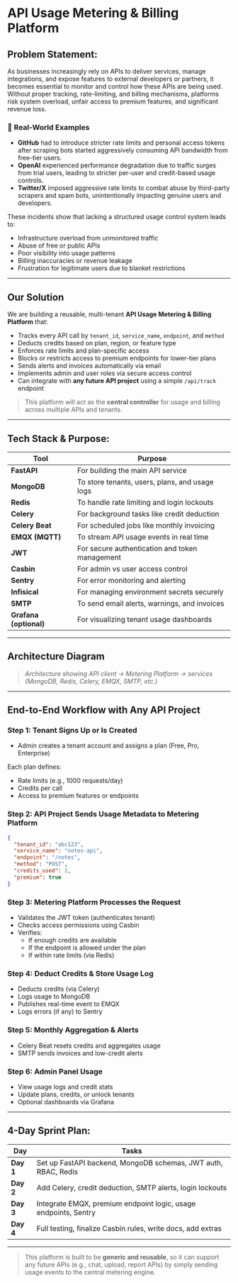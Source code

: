 
# API Usage Metering & Billing Platform

## Problem Statement:

As businesses increasingly rely on APIs to deliver services, manage integrations, and expose features to external developers or partners, it becomes essential to monitor and control how these APIs are being used. Without proper tracking, rate-limiting, and billing mechanisms, platforms risk system overload, unfair access to premium features, and significant revenue loss.

### 🔎 Real-World Examples

- **GitHub** had to introduce stricter rate limits and personal access tokens after scraping bots started aggressively consuming API bandwidth from free-tier users.
- **OpenAI** experienced performance degradation due to traffic surges from trial users, leading to stricter per-user and credit-based usage controls.
- **Twitter/X** imposed aggressive rate limits to combat abuse by third-party scrapers and spam bots, unintentionally impacting genuine users and developers.

These incidents show that lacking a structured usage control system leads to:
- Infrastructure overload from unmonitored traffic  
- Abuse of free or public APIs  
- Poor visibility into usage patterns  
- Billing inaccuracies or revenue leakage  
- Frustration for legitimate users due to blanket restrictions

---

## Our Solution

We are building a reusable, multi-tenant **API Usage Metering & Billing Platform** that:

- Tracks every API call by `tenant_id`, `service_name`, `endpoint`, and `method`
- Deducts credits based on plan, region, or feature type
- Enforces rate limits and plan-specific access
- Blocks or restricts access to premium endpoints for lower-tier plans
- Sends alerts and invoices automatically via email
- Implements admin and user roles via secure access control
- Can integrate with **any future API project** using a simple `/api/track` endpoint

> This platform will act as the **central controller** for usage and billing across multiple APIs and tenants.

---

## Tech Stack & Purpose:

| Tool             | Purpose                                                   |
|------------------|-----------------------------------------------------------|
| **FastAPI**       | For building the main API service                         |
| **MongoDB**       | To store tenants, users, plans, and usage logs            |
| **Redis**         | To handle rate limiting and login lockouts                |
| **Celery**        | For background tasks like credit deduction                |
| **Celery Beat**   | For scheduled jobs like monthly invoicing                 |
| **EMQX (MQTT)**   | To stream API usage events in real time                   |
| **JWT**           | For secure authentication and token management           |
| **Casbin**        | For admin vs user access control                         |
| **Sentry**        | For error monitoring and alerting                        |
| **Infisical**     | For managing environment secrets securely                |
| **SMTP**          | To send email alerts, warnings, and invoices              |
| **Grafana (optional)** | For visualizing tenant usage dashboards         |

---

## Architecture Diagram

> _Architecture showing API client → Metering Platform → services (MongoDB, Redis, Celery, EMQX, SMTP, etc.)_

---

## End-to-End Workflow with Any API Project

### Step 1: Tenant Signs Up or Is Created
- Admin creates a tenant account and assigns a plan (Free, Pro, Enterprise)

Each plan defines:
- Rate limits (e.g., 1000 requests/day)
- Credits per call
- Access to premium features or endpoints

### Step 2: API Project Sends Usage Metadata to Metering Platform
```json
{
  "tenant_id": "abc123",
  "service_name": "notes-api",
  "endpoint": "/notes",
  "method": "POST",
  "credits_used": 2,
  "premium": true
}
```

### Step 3: Metering Platform Processes the Request
- Validates the JWT token (authenticates tenant)
- Checks access permissions using Casbin
- Verifies:
  - If enough credits are available
  - If the endpoint is allowed under the plan
  - If within rate limits (via Redis)

### Step 4: Deduct Credits & Store Usage Log
- Deducts credits (via Celery)
- Logs usage to MongoDB
- Publishes real-time event to EMQX
- Logs errors (if any) to Sentry

### Step 5: Monthly Aggregation & Alerts
- Celery Beat resets credits and aggregates usage
- SMTP sends invoices and low-credit alerts

### Step 6: Admin Panel Usage
- View usage logs and credit stats
- Update plans, credits, or unlock tenants
- Optional dashboards via Grafana

---

## 4-Day Sprint Plan:

| Day        | Tasks |
|------------|-------|
| **Day 1**  | Set up FastAPI backend, MongoDB schemas, JWT auth, RBAC, Redis |
| **Day 2**  | Add Celery, credit deduction, SMTP alerts, login lockouts      |
| **Day 3**  | Integrate EMQX, premium endpoint logic, usage endpoints, Sentry |
| **Day 4**  | Full testing, finalize Casbin rules, write docs, add extras    |

---

> This platform is built to be **generic and reusable**, so it can support any future APIs (e.g., chat, upload, report APIs) by simply sending usage events to the central metering engine.
